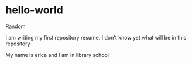 # hello-world
Random

I am writing my first repository resume. I don't know yet what will be in this repository 

My name is erica and I am in library school
